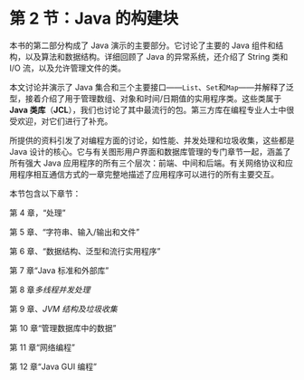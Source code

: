 # 第 2 节：Java 的构建块

本书的第二部分构成了 Java 演示的主要部分。它讨论了主要的 Java 组件和结构，以及算法和数据结构。详细回顾了 Java 的异常系统，还介绍了 String 类和 I/O 流，以及允许管理文件的类。

本文讨论并演示了 Java 集合和三个主要接口——`List`、`Set`和`Map`——并解释了泛型，接着介绍了用于管理数组、对象和时间/日期值的实用程序类。这些类属于**Java 类库**（**JCL**），我们也讨论了其中最流行的包。第三方库在编程专业人士中很受欢迎，对它们进行了补充。

所提供的资料引发了对编程方面的讨论，如性能、并发处理和垃圾收集，这些都是 Java 设计的核心。它与有关图形用户界面和数据库管理的专门章节一起，涵盖了所有强大 Java 应用程序的所有三个层次：前端、中间和后端。有关网络协议和应用程序相互通信方式的一章完整地描述了应用程序可以进行的所有主要交互。

本节包含以下章节：

第 4 章，“处理”

第 5 章、“字符串、输入/输出和文件”

第 6 章、“数据结构、泛型和流行实用程序”

第 7 章“Java 标准和外部库”

第 8 章*多线程并发处理*

第 9 章、*JVM 结构及垃圾收集*

第 10 章“管理数据库中的数据”

第 11 章“网络编程”

第 12 章“Java GUI 编程”